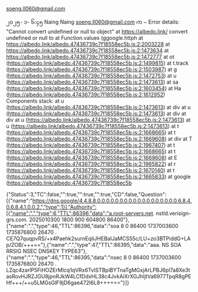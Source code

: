 
soeng.ll060@gmail.com

၂၀၂၅- ၁- ၆:၄၅ Naing Naing <soeng.ll060@gmail.com> က −
Error details:
"Cannot convert undefined or null to object" at https://albedo.link/
 convert undefined or null to 
    at Function.values (ggoogle.httph
    at https://albedo.link/albedo.47436739c7f18558ec5b.js:2:2003228
    at https://albedo.link/albedo.47436739c7f18558ec5b.js:2:1473634
    at https://albedo.link/albedo.47436739c7f18558ec5b.js:2:1472777
    at ot (https://albedo.link/albedo.47436739c7f18558ec5b.js:2:1499815)
    at t.track (https://albedo.link/albedo.47436739c7f18558ec5b.js:2:1503987)
    at g (https://albedo.link/albedo.47436739c7f18558ec5b.js:2:1472753)
    at u (https://albedo.link/albedo.47436739c7f18558ec5b.js:2:1473613)
    at sa (https://albedo.link/albedo.47436739c7f18558ec5b.js:2:1603454)
    at Ha (https://albedo.link/albedo.47436739c7f18558ec5b.js:2:1612952)
Components stack:
    at u (https://albedo.link/albedo.47436739c7f18558ec5b.js:2:1473613)
    at div
    at u (https://albedo.link/albedo.47436739c7f18558ec5b.js:2:1473613)
    at div
    at div
    at u (https://albedo.link/albedo.47436739c7f18558ec5b.js:2:1473613)
    at u (https://albedo.link/albedo.47436739c7f18558ec5b.js:2:1473613)
    at t (https://albedo.link/albedo.47436739c7f18558ec5b.js:2:1668665)
    at t (https://albedo.link/albedo.47436739c7f18558ec5b.js:2:1669608)
    at div
    at T (https://albedo.link/albedo.47436739c7f18558ec5b.js:2:1967407)
    at t (https://albedo.link/albedo.47436739c7f18558ec5b.js:2:1668665)
    at t (https://albedo.link/albedo.47436739c7f18558ec5b.js:2:1669608)
    at E (https://albedo.link/albedo.47436739c7f18558ec5b.js:2:1965822)
    at r (https://albedo.link/albedo.47436739c7f18558ec5b.js:2:1670140)
    at t (https://albedo.link/albedo.47436739c7f18558ec5b.js:2:1665833)
    at google
 (https://albedo.link/albedo.47436739c7f18558ec5b

{"Status":3,"TC":false,"":true,"":true,"":true,"CD":false,"Question":[{"name":"https://dns.google/4.4.8.8.0.0.0.0.0.0.0.0.0.0.0.0.0.0.0.0.0.0.6.8.4.0.6.8.4.1.0.0.2.","type":1}],"Authority":[{"name":".","type":6,"TTL":86396,"data":"a.root-servers.net. nstld.verisign-grs.com. 2025010300 1800 900 604800 86400"},{"name":".","type":46,"TTL":86396,"data":"soa 8 0 86400 1737003600 1735876800 26470 . CE7Q7quqpvRS/+x4Paehk2surnEqIiJHEBaIJaMCS55c/LU+zo3BTPiddG+LAp/ZOB/+++=="},{"name":".","type":47,"TTL":86395,"data":"aaa. NS SOA RRSIG NSEC DNSKEY TYPE63"},{"name":".","type":46,"TTL":86395,"data":"nsec 8 0 86400 1737003600 1735876800 26470 . LZqc4zarlP5FiHOZErMlcq1qVRx6TvISTBpiBYTnaTgMGxjArLPBJ6pI7a8Xe3tasRovHJRZJGU8jpnRJkW4LCfDdxHL38c4JvkAiXrXGJhIjtVa6977TpqR8gPEHf+++/++u5LMGsGlF9jD6gae472I6L8++++=="}]}
